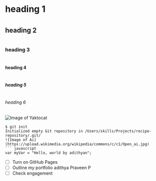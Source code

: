 # 
# <h1>heading 1</h1>
# <h2>heading 2</h2>
# <h3>heading 3</h3>
# <h4>heading 4</h4>
# <h5>heading 5</h5>
# <h6>heading 6</h6>
![Image of Yaktocat](https://octodex.github.com/images/yaktocat.png)
```
$ git init
Initialized empty Git repository in /Users/skills/Projects/recipe-repository/.git/
![Image of Ai](https://upload.wikimedia.org/wikipedia/commons/c/c1/Open_ai.jpg)
``` javascript
var myVar = "Hello, world by adithyan";
```

- [ ] Turn on GitHub Pages
- [ ] Outline my portfolio adithya Praveen P
- [ ] Check engagement
